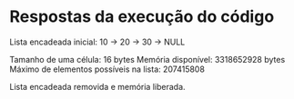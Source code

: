 # Respostas da execução do código


Lista encadeada inicial:
10 -> 20 -> 30 -> NULL

Tamanho de uma célula: 16 bytes
Memória disponível: 3318652928 bytes
Máximo de elementos possíveis na lista: 207415808

Lista encadeada removida e memória liberada.
